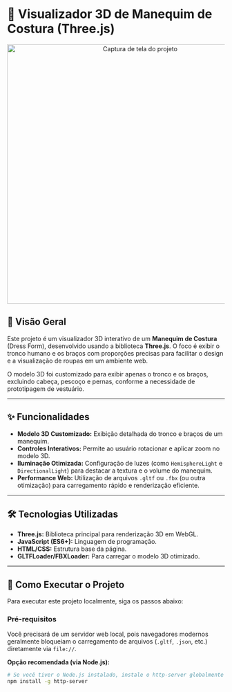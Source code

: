 # 👗 Visualizador 3D de Manequim de Costura (Three.js)

<p align="center">
  <img src="URL_DA_IMAGEM_DE_DEMONSTRACAO" alt="Captura de tela do projeto" width="600"/>
</p>

## 🌟 Visão Geral

Este projeto é um visualizador 3D interativo de um **Manequim de Costura** (Dress Form), desenvolvido usando a biblioteca **Three.js**. O foco é exibir o tronco humano e os braços com proporções precisas para facilitar o design e a visualização de roupas em um ambiente web.

O modelo 3D foi customizado para exibir apenas o tronco e os braços, excluindo cabeça, pescoço e pernas, conforme a necessidade de prototipagem de vestuário.

---

## ✨ Funcionalidades

* **Modelo 3D Customizado:** Exibição detalhada do tronco e braços de um manequim.
* **Controles Interativos:** Permite ao usuário rotacionar e aplicar zoom no modelo 3D.
* **Iluminação Otimizada:** Configuração de luzes (como `HemisphereLight` e `DirectionalLight`) para destacar a textura e o volume do manequim.
* **Performance Web:** Utilização de arquivos `.gltf` ou `.fbx` (ou outra otimização) para carregamento rápido e renderização eficiente.

---

## 🛠️ Tecnologias Utilizadas

* **Three.js:** Biblioteca principal para renderização 3D em WebGL.
* **JavaScript (ES6+):** Linguagem de programação.
* **HTML/CSS:** Estrutura base da página.
* **GLTFLoader/FBXLoader:** Para carregar o modelo 3D otimizado.

---

## 🚀 Como Executar o Projeto

Para executar este projeto localmente, siga os passos abaixo:

### Pré-requisitos

Você precisará de um servidor web local, pois navegadores modernos geralmente bloqueiam o carregamento de arquivos (`.gltf`, `.json`, etc.) diretamente via `file://`.

**Opção recomendada (via Node.js):**

```bash
# Se você tiver o Node.js instalado, instale o http-server globalmente
npm install -g http-server
